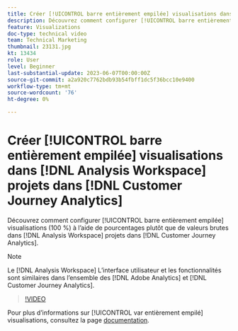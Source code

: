 ```yaml
---
title: Créer [!UICONTROL barre entièrement empilée] visualisations dans [!DNL Analysis Workspace] projects
description: Découvrez comment configurer [!UICONTROL barre entièrement empilée] visualisations utilisant des pourcentages plutôt que des valeurs brutes dans [!DNL Analysis Workspace] projets dans [!DNL Customer Journey Analytics].
feature: Visualizations
doc-type: technical video
team: Technical Marketing
thumbnail: 23131.jpg
kt: 13434
role: User
level: Beginner
last-substantial-update: 2023-06-07T00:00:00Z
source-git-commit: a2a920c7762bdb93b54fbff1dc5f36bcc10e9400
workflow-type: tm+mt
source-wordcount: '76'
ht-degree: 0%

---
```


# Créer [!UICONTROL barre entièrement empilée] visualisations dans [!DNL Analysis Workspace] projets dans [!DNL Customer Journey Analytics]

Découvrez comment configurer [!UICONTROL barre entièrement empilée] visualisations (100 %) à l’aide de pourcentages plutôt que de valeurs brutes dans [!DNL Analysis Workspace] projets dans [!DNL Customer Journey Analytics].

>[!NOTE]
>
>Le [!DNL Analysis Workspace] L’interface utilisateur et les fonctionnalités sont similaires dans l’ensemble des [!DNL Adobe Analytics] et [!DNL Customer Journey Analytics].

>[!VIDEO](https://video.tv.adobe.com/v/23131/?quality=12&learn=on)

Pour plus d’informations sur [!UICONTROL var entièrement empilé] visualisations, consultez la page [documentation](https://experienceleague.adobe.com/docs/analytics-platform/using/cja-workspace/visualizations/bar.html).
